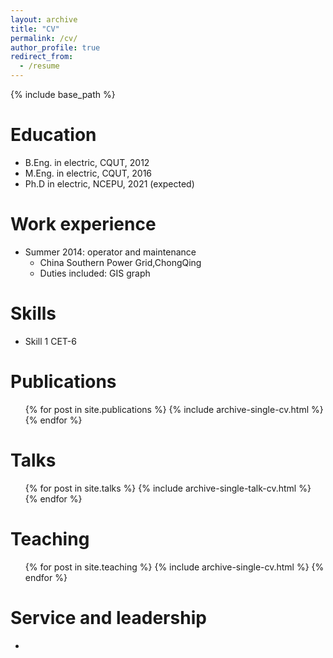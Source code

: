 ```yaml
---
layout: archive
title: "CV"
permalink: /cv/
author_profile: true
redirect_from:
  - /resume
---
```


{% include base_path %}

Education
======
* B.Eng. in electric, CQUT, 2012
* M.Eng. in electric, CQUT, 2016
* Ph.D in electric, NCEPU, 2021 (expected)

Work experience
======
* Summer 2014: operator and maintenance 
  * China Southern Power Grid,ChongQing
  * Duties included: GIS graph

  
Skills
======
* Skill 1 CET-6

Publications
======
  <ul>{% for post in site.publications %}
    {% include archive-single-cv.html %}
  {% endfor %}</ul>
  
Talks
======
  <ul>{% for post in site.talks %}
    {% include archive-single-talk-cv.html %}
  {% endfor %}</ul>
  
Teaching
======
  <ul>{% for post in site.teaching %}
    {% include archive-single-cv.html %}
  {% endfor %}</ul>
  
Service and leadership
======
* 

